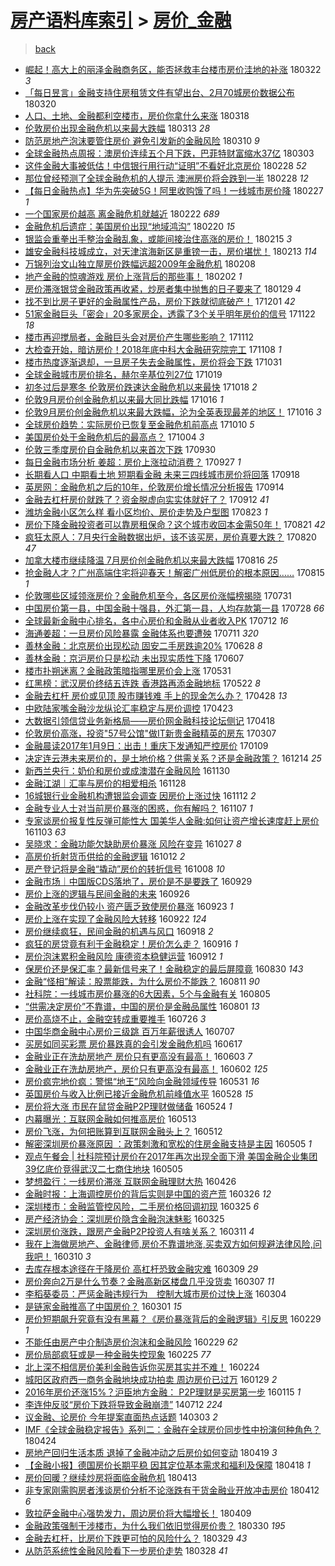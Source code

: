 [房产语料库索引](../../README.md)  > [房价_金融](房价_金融.md)
====
> [back](../README.md)

- [崛起！高大上的丽泽金融商务区，能否拯救丰台楼市房价洼地的补涨](http://jkwz.applinzi.com/ittc/7083241094169232390.html#%E5%B4%9B%E8%B5%B7%EF%BC%81%E9%AB%98%E5%A4%A7%E4%B8%8A%E7%9A%84%E4%B8%BD%E6%B3%BD%E9%87%91%E8%9E%8D%E5%95%86%E5%8A%A1%E5%8C%BA%EF%BC%8C%E8%83%BD%E5%90%A6%E6%8B%AF%E6%95%91%E4%B8%B0%E5%8F%B0%E6%A5%BC%E5%B8%82%E6%88%BF%E4%BB%B7%E6%B4%BC%E5%9C%B0%E7%9A%84%E8%A1%A5%E6%B6%A8) 180322 *3* 
- [「每日昱言」金融支持住房租赁文件有望出台、2月70城房价数据公布](http://jkwz.applinzi.com/ittc/7082577882142737415.html#%E3%80%8C%E6%AF%8F%E6%97%A5%E6%98%B1%E8%A8%80%E3%80%8D%E9%87%91%E8%9E%8D%E6%94%AF%E6%8C%81%E4%BD%8F%E6%88%BF%E7%A7%9F%E8%B5%81%E6%96%87%E4%BB%B6%E6%9C%89%E6%9C%9B%E5%87%BA%E5%8F%B0%E3%80%812%E6%9C%8870%E5%9F%8E%E6%88%BF%E4%BB%B7%E6%95%B0%E6%8D%AE%E5%85%AC%E5%B8%83) 180320  
- [人口、土地、金融都利空楼市，房价你拿什么来涨](http://jkwz.applinzi.com/ittc/7081803369658450961.html#%E4%BA%BA%E5%8F%A3%E3%80%81%E5%9C%9F%E5%9C%B0%E3%80%81%E9%87%91%E8%9E%8D%E9%83%BD%E5%88%A9%E7%A9%BA%E6%A5%BC%E5%B8%82%EF%BC%8C%E6%88%BF%E4%BB%B7%E4%BD%A0%E6%8B%BF%E4%BB%80%E4%B9%88%E6%9D%A5%E6%B6%A8) 180318  
- [伦敦房价出现金融危机以来最大跌幅](http://jkwz.applinzi.com/ittc/7079861076185580555.html#%E4%BC%A6%E6%95%A6%E6%88%BF%E4%BB%B7%E5%87%BA%E7%8E%B0%E9%87%91%E8%9E%8D%E5%8D%B1%E6%9C%BA%E4%BB%A5%E6%9D%A5%E6%9C%80%E5%A4%A7%E8%B7%8C%E5%B9%85) 180313 *28* 
- [防范房地产泡沫要管住房价 避免引发新的金融风险](http://jkwz.applinzi.com/ittc/7078775736007918599.html#%E9%98%B2%E8%8C%83%E6%88%BF%E5%9C%B0%E4%BA%A7%E6%B3%A1%E6%B2%AB%E8%A6%81%E7%AE%A1%E4%BD%8F%E6%88%BF%E4%BB%B7+%E9%81%BF%E5%85%8D%E5%BC%95%E5%8F%91%E6%96%B0%E7%9A%84%E9%87%91%E8%9E%8D%E9%A3%8E%E9%99%A9) 180310 *9* 
- [全球金融热点周报：澳房价连续五个月下跌，巴菲特财富缩水37亿](http://jkwz.applinzi.com/ittc/7076196568158176263.html#%E5%85%A8%E7%90%83%E9%87%91%E8%9E%8D%E7%83%AD%E7%82%B9%E5%91%A8%E6%8A%A5%EF%BC%9A%E6%BE%B3%E6%88%BF%E4%BB%B7%E8%BF%9E%E7%BB%AD%E4%BA%94%E4%B8%AA%E6%9C%88%E4%B8%8B%E8%B7%8C%EF%BC%8C%E5%B7%B4%E8%8F%B2%E7%89%B9%E8%B4%A2%E5%AF%8C%E7%BC%A9%E6%B0%B437%E4%BA%BF) 180303  
- [这件金融大事被低估！中信银行用行动“证明”不看好北京房价](http://jkwz.applinzi.com/ittc/7075283041583105031.html#%E8%BF%99%E4%BB%B6%E9%87%91%E8%9E%8D%E5%A4%A7%E4%BA%8B%E8%A2%AB%E4%BD%8E%E4%BC%B0%EF%BC%81%E4%B8%AD%E4%BF%A1%E9%93%B6%E8%A1%8C%E7%94%A8%E8%A1%8C%E5%8A%A8%E2%80%9C%E8%AF%81%E6%98%8E%E2%80%9D%E4%B8%8D%E7%9C%8B%E5%A5%BD%E5%8C%97%E4%BA%AC%E6%88%BF%E4%BB%B7) 180228 *52* 
- [那位曾经预测了全球金融危机的人提示 澳洲房价将会跌到一半](http://jkwz.applinzi.com/ittc/7074796223288837130.html#%E9%82%A3%E4%BD%8D%E6%9B%BE%E7%BB%8F%E9%A2%84%E6%B5%8B%E4%BA%86%E5%85%A8%E7%90%83%E9%87%91%E8%9E%8D%E5%8D%B1%E6%9C%BA%E7%9A%84%E4%BA%BA%E6%8F%90%E7%A4%BA+%E6%BE%B3%E6%B4%B2%E6%88%BF%E4%BB%B7%E5%B0%86%E4%BC%9A%E8%B7%8C%E5%88%B0%E4%B8%80%E5%8D%8A) 180228 *12* 
- [【每日金融热点】华为先突破5G！阿里收购饿了吗！一线城市房价降](http://jkwz.applinzi.com/ittc/7074812375058613254.html#%E3%80%90%E6%AF%8F%E6%97%A5%E9%87%91%E8%9E%8D%E7%83%AD%E7%82%B9%E3%80%91%E5%8D%8E%E4%B8%BA%E5%85%88%E7%AA%81%E7%A0%B45G%EF%BC%81%E9%98%BF%E9%87%8C%E6%94%B6%E8%B4%AD%E9%A5%BF%E4%BA%86%E5%90%97%EF%BC%81%E4%B8%80%E7%BA%BF%E5%9F%8E%E5%B8%82%E6%88%BF%E4%BB%B7%E9%99%8D) 180227 *1* 
- [一个国家房价越高 离金融危机就越近](http://jkwz.applinzi.com/ittc/7072966273019675658.html#%E4%B8%80%E4%B8%AA%E5%9B%BD%E5%AE%B6%E6%88%BF%E4%BB%B7%E8%B6%8A%E9%AB%98+%E7%A6%BB%E9%87%91%E8%9E%8D%E5%8D%B1%E6%9C%BA%E5%B0%B1%E8%B6%8A%E8%BF%91) 180222 *689* 
- [金融危机后遗症：美国房价出现“地域鸿沟”](http://jkwz.applinzi.com/ittc/7072102083346301958.html#%E9%87%91%E8%9E%8D%E5%8D%B1%E6%9C%BA%E5%90%8E%E9%81%97%E7%97%87%EF%BC%9A%E7%BE%8E%E5%9B%BD%E6%88%BF%E4%BB%B7%E5%87%BA%E7%8E%B0%E2%80%9C%E5%9C%B0%E5%9F%9F%E9%B8%BF%E6%B2%9F%E2%80%9D) 180220 *15* 
- [银监会重拳出手整治金融乱象，或能间接治住高涨的房价！](http://jkwz.applinzi.com/ittc/7069366429164241936.html#%E9%93%B6%E7%9B%91%E4%BC%9A%E9%87%8D%E6%8B%B3%E5%87%BA%E6%89%8B%E6%95%B4%E6%B2%BB%E9%87%91%E8%9E%8D%E4%B9%B1%E8%B1%A1%EF%BC%8C%E6%88%96%E8%83%BD%E9%97%B4%E6%8E%A5%E6%B2%BB%E4%BD%8F%E9%AB%98%E6%B6%A8%E7%9A%84%E6%88%BF%E4%BB%B7%EF%BC%81) 180215 *3* 
- [雄安金融科技城成立，对天津滨海新区是重镑一击，房价堪忧！](http://jkwz.applinzi.com/ittc/7069513768499676166.html#%E9%9B%84%E5%AE%89%E9%87%91%E8%9E%8D%E7%A7%91%E6%8A%80%E5%9F%8E%E6%88%90%E7%AB%8B%EF%BC%8C%E5%AF%B9%E5%A4%A9%E6%B4%A5%E6%BB%A8%E6%B5%B7%E6%96%B0%E5%8C%BA%E6%98%AF%E9%87%8D%E9%95%91%E4%B8%80%E5%87%BB%EF%BC%8C%E6%88%BF%E4%BB%B7%E5%A0%AA%E5%BF%A7%EF%BC%81) 180213 *114* 
- [万锦列治文山独立屋房价跌幅远超2009年金融危机](http://jkwz.applinzi.com/ittc/7067761841126507530.html#%E4%B8%87%E9%94%A6%E5%88%97%E6%B2%BB%E6%96%87%E5%B1%B1%E7%8B%AC%E7%AB%8B%E5%B1%8B%E6%88%BF%E4%BB%B7%E8%B7%8C%E5%B9%85%E8%BF%9C%E8%B6%852009%E5%B9%B4%E9%87%91%E8%9E%8D%E5%8D%B1%E6%9C%BA) 180208  
- [地产金融的惊魂游戏 房价上涨背后的那些事！](http://jkwz.applinzi.com/ittc/7065419533873841169.html#%E5%9C%B0%E4%BA%A7%E9%87%91%E8%9E%8D%E7%9A%84%E6%83%8A%E9%AD%82%E6%B8%B8%E6%88%8F+%E6%88%BF%E4%BB%B7%E4%B8%8A%E6%B6%A8%E8%83%8C%E5%90%8E%E7%9A%84%E9%82%A3%E4%BA%9B%E4%BA%8B%EF%BC%81) 180202 *1* 
- [房价滞涨银贷金融政策再收紧，炒房者集中抛售的日子要来了](http://jkwz.applinzi.com/ittc/7064149980162294794.html#%E6%88%BF%E4%BB%B7%E6%BB%9E%E6%B6%A8%E9%93%B6%E8%B4%B7%E9%87%91%E8%9E%8D%E6%94%BF%E7%AD%96%E5%86%8D%E6%94%B6%E7%B4%A7%EF%BC%8C%E7%82%92%E6%88%BF%E8%80%85%E9%9B%86%E4%B8%AD%E6%8A%9B%E5%94%AE%E7%9A%84%E6%97%A5%E5%AD%90%E8%A6%81%E6%9D%A5%E4%BA%86) 180129 *4* 
- [找不到比房子更好的金融属性产品，房价下跌就彻底破产！](http://jkwz.applinzi.com/ittc/7042191982225523728.html#%E6%89%BE%E4%B8%8D%E5%88%B0%E6%AF%94%E6%88%BF%E5%AD%90%E6%9B%B4%E5%A5%BD%E7%9A%84%E9%87%91%E8%9E%8D%E5%B1%9E%E6%80%A7%E4%BA%A7%E5%93%81%EF%BC%8C%E6%88%BF%E4%BB%B7%E4%B8%8B%E8%B7%8C%E5%B0%B1%E5%BD%BB%E5%BA%95%E7%A0%B4%E4%BA%A7%EF%BC%81) 171201 *42* 
- [51家金融巨头「密会」20多家房企，透露了3个关乎明年房价的信号](http://jkwz.applinzi.com/ittc/7038689060959290384.html#51%E5%AE%B6%E9%87%91%E8%9E%8D%E5%B7%A8%E5%A4%B4%E3%80%8C%E5%AF%86%E4%BC%9A%E3%80%8D20%E5%A4%9A%E5%AE%B6%E6%88%BF%E4%BC%81%EF%BC%8C%E9%80%8F%E9%9C%B2%E4%BA%863%E4%B8%AA%E5%85%B3%E4%B9%8E%E6%98%8E%E5%B9%B4%E6%88%BF%E4%BB%B7%E7%9A%84%E4%BF%A1%E5%8F%B7) 171122 *18* 
- [楼市再迎搅局者，金融巨头会对房价产生哪些影响？](http://jkwz.applinzi.com/ittc/7035159295698666512.html#%E6%A5%BC%E5%B8%82%E5%86%8D%E8%BF%8E%E6%90%85%E5%B1%80%E8%80%85%EF%BC%8C%E9%87%91%E8%9E%8D%E5%B7%A8%E5%A4%B4%E4%BC%9A%E5%AF%B9%E6%88%BF%E4%BB%B7%E4%BA%A7%E7%94%9F%E5%93%AA%E4%BA%9B%E5%BD%B1%E5%93%8D%EF%BC%9F) 171112  
- [大检查开始，暗访房价！2018年底中科大金融研究院完工](http://jkwz.applinzi.com/ittc/7033650426145145873.html#%E5%A4%A7%E6%A3%80%E6%9F%A5%E5%BC%80%E5%A7%8B%EF%BC%8C%E6%9A%97%E8%AE%BF%E6%88%BF%E4%BB%B7%EF%BC%812018%E5%B9%B4%E5%BA%95%E4%B8%AD%E7%A7%91%E5%A4%A7%E9%87%91%E8%9E%8D%E7%A0%94%E7%A9%B6%E9%99%A2%E5%AE%8C%E5%B7%A5) 171108 *1* 
- [楼市热度逐渐退却，一旦房子失去金融属性，房价将会下跌](http://jkwz.applinzi.com/ittc/7030564937301230608.html#%E6%A5%BC%E5%B8%82%E7%83%AD%E5%BA%A6%E9%80%90%E6%B8%90%E9%80%80%E5%8D%B4%EF%BC%8C%E4%B8%80%E6%97%A6%E6%88%BF%E5%AD%90%E5%A4%B1%E5%8E%BB%E9%87%91%E8%9E%8D%E5%B1%9E%E6%80%A7%EF%BC%8C%E6%88%BF%E4%BB%B7%E5%B0%86%E4%BC%9A%E4%B8%8B%E8%B7%8C) 171031  
- [全球金融城市房价排名，赫尔辛基位列27位](http://jkwz.applinzi.com/ittc/7026096283838841872.html#%E5%85%A8%E7%90%83%E9%87%91%E8%9E%8D%E5%9F%8E%E5%B8%82%E6%88%BF%E4%BB%B7%E6%8E%92%E5%90%8D%EF%BC%8C%E8%B5%AB%E5%B0%94%E8%BE%9B%E5%9F%BA%E4%BD%8D%E5%88%9727%E4%BD%8D) 171019  
- [初冬过后是寒冬 伦敦房价跌速达金融危机以来最快](http://jkwz.applinzi.com/ittc/7025671111260505104.html#%E5%88%9D%E5%86%AC%E8%BF%87%E5%90%8E%E6%98%AF%E5%AF%92%E5%86%AC+%E4%BC%A6%E6%95%A6%E6%88%BF%E4%BB%B7%E8%B7%8C%E9%80%9F%E8%BE%BE%E9%87%91%E8%9E%8D%E5%8D%B1%E6%9C%BA%E4%BB%A5%E6%9D%A5%E6%9C%80%E5%BF%AB) 171018 *2* 
- [伦敦9月房价创金融危机以来最大同比跌幅](http://jkwz.applinzi.com/ittc/7025130032954082321.html#%E4%BC%A6%E6%95%A69%E6%9C%88%E6%88%BF%E4%BB%B7%E5%88%9B%E9%87%91%E8%9E%8D%E5%8D%B1%E6%9C%BA%E4%BB%A5%E6%9D%A5%E6%9C%80%E5%A4%A7%E5%90%8C%E6%AF%94%E8%B7%8C%E5%B9%85) 171016 *1* 
- [伦敦9月房价创金融危机以来最大跌幅，沦为全英表现最差的地区！](http://jkwz.applinzi.com/ittc/7025060405142111248.html#%E4%BC%A6%E6%95%A69%E6%9C%88%E6%88%BF%E4%BB%B7%E5%88%9B%E9%87%91%E8%9E%8D%E5%8D%B1%E6%9C%BA%E4%BB%A5%E6%9D%A5%E6%9C%80%E5%A4%A7%E8%B7%8C%E5%B9%85%EF%BC%8C%E6%B2%A6%E4%B8%BA%E5%85%A8%E8%8B%B1%E8%A1%A8%E7%8E%B0%E6%9C%80%E5%B7%AE%E7%9A%84%E5%9C%B0%E5%8C%BA%EF%BC%81) 171016 *3* 
- [全球房价趋势：实际房价已恢复至金融危机前高点](http://jkwz.applinzi.com/ittc/7022751670415655952.html#%E5%85%A8%E7%90%83%E6%88%BF%E4%BB%B7%E8%B6%8B%E5%8A%BF%EF%BC%9A%E5%AE%9E%E9%99%85%E6%88%BF%E4%BB%B7%E5%B7%B2%E6%81%A2%E5%A4%8D%E8%87%B3%E9%87%91%E8%9E%8D%E5%8D%B1%E6%9C%BA%E5%89%8D%E9%AB%98%E7%82%B9) 171010 *5* 
- [美国房价处于金融危机后的最高点？](http://jkwz.applinzi.com/ittc/7020569871333721105.html#%E7%BE%8E%E5%9B%BD%E6%88%BF%E4%BB%B7%E5%A4%84%E4%BA%8E%E9%87%91%E8%9E%8D%E5%8D%B1%E6%9C%BA%E5%90%8E%E7%9A%84%E6%9C%80%E9%AB%98%E7%82%B9%EF%BC%9F) 171004 *3* 
- [伦敦三季度房价自金融危机以来首次下跌](http://jkwz.applinzi.com/ittc/7018886617971033105.html#%E4%BC%A6%E6%95%A6%E4%B8%89%E5%AD%A3%E5%BA%A6%E6%88%BF%E4%BB%B7%E8%87%AA%E9%87%91%E8%9E%8D%E5%8D%B1%E6%9C%BA%E4%BB%A5%E6%9D%A5%E9%A6%96%E6%AC%A1%E4%B8%8B%E8%B7%8C) 170930  
- [每日金融市场分析 姜超：房价上涨拉动消费？](http://jkwz.applinzi.com/ittc/7018022444500255760.html#%E6%AF%8F%E6%97%A5%E9%87%91%E8%9E%8D%E5%B8%82%E5%9C%BA%E5%88%86%E6%9E%90+%E5%A7%9C%E8%B6%85%EF%BC%9A%E6%88%BF%E4%BB%B7%E4%B8%8A%E6%B6%A8%E6%8B%89%E5%8A%A8%E6%B6%88%E8%B4%B9%EF%BC%9F) 170927 *1* 
- [长期看人口 中期看土地 短期看金融 未来三四线城市房价将回落](http://jkwz.applinzi.com/ittc/7014639489891435537.html#%E9%95%BF%E6%9C%9F%E7%9C%8B%E4%BA%BA%E5%8F%A3+%E4%B8%AD%E6%9C%9F%E7%9C%8B%E5%9C%9F%E5%9C%B0+%E7%9F%AD%E6%9C%9F%E7%9C%8B%E9%87%91%E8%9E%8D+%E6%9C%AA%E6%9D%A5%E4%B8%89%E5%9B%9B%E7%BA%BF%E5%9F%8E%E5%B8%82%E6%88%BF%E4%BB%B7%E5%B0%86%E5%9B%9E%E8%90%BD) 170918  
- [英房网：金融危机之后的10年，伦敦房价增长情况分析报告](http://jkwz.applinzi.com/ittc/7013216895782880273.html#%E8%8B%B1%E6%88%BF%E7%BD%91%EF%BC%9A%E9%87%91%E8%9E%8D%E5%8D%B1%E6%9C%BA%E4%B9%8B%E5%90%8E%E7%9A%8410%E5%B9%B4%EF%BC%8C%E4%BC%A6%E6%95%A6%E6%88%BF%E4%BB%B7%E5%A2%9E%E9%95%BF%E6%83%85%E5%86%B5%E5%88%86%E6%9E%90%E6%8A%A5%E5%91%8A) 170914  
- [金融去杠杆房价就跌了？资金脱虚向实实体就好了？](http://jkwz.applinzi.com/ittc/7012509039639135248.html#%E9%87%91%E8%9E%8D%E5%8E%BB%E6%9D%A0%E6%9D%86%E6%88%BF%E4%BB%B7%E5%B0%B1%E8%B7%8C%E4%BA%86%EF%BC%9F%E8%B5%84%E9%87%91%E8%84%B1%E8%99%9A%E5%90%91%E5%AE%9E%E5%AE%9E%E4%BD%93%E5%B0%B1%E5%A5%BD%E4%BA%86%EF%BC%9F) 170912 *41* 
- [潍坊金融小区怎么样 看小区均价、房价走势及户型图](http://jkwz.applinzi.com/ittc/7004920662848979985.html#%E6%BD%8D%E5%9D%8A%E9%87%91%E8%9E%8D%E5%B0%8F%E5%8C%BA%E6%80%8E%E4%B9%88%E6%A0%B7+%E7%9C%8B%E5%B0%8F%E5%8C%BA%E5%9D%87%E4%BB%B7%E3%80%81%E6%88%BF%E4%BB%B7%E8%B5%B0%E5%8A%BF%E5%8F%8A%E6%88%B7%E5%9E%8B%E5%9B%BE) 170823 *1* 
- [房价下降金融投资者可以靠房租保命？这个城市收回本金需50年！](http://jkwz.applinzi.com/ittc/7004236145167434769.html#%E6%88%BF%E4%BB%B7%E4%B8%8B%E9%99%8D%E9%87%91%E8%9E%8D%E6%8A%95%E8%B5%84%E8%80%85%E5%8F%AF%E4%BB%A5%E9%9D%A0%E6%88%BF%E7%A7%9F%E4%BF%9D%E5%91%BD%EF%BC%9F%E8%BF%99%E4%B8%AA%E5%9F%8E%E5%B8%82%E6%94%B6%E5%9B%9E%E6%9C%AC%E9%87%91%E9%9C%8050%E5%B9%B4%EF%BC%81) 170821 *42* 
- [疯狂太原人：7月央行金融数据出炉，该不该买房，房价真要大跌？](http://jkwz.applinzi.com/ittc/7003936754380571665.html#%E7%96%AF%E7%8B%82%E5%A4%AA%E5%8E%9F%E4%BA%BA%EF%BC%9A7%E6%9C%88%E5%A4%AE%E8%A1%8C%E9%87%91%E8%9E%8D%E6%95%B0%E6%8D%AE%E5%87%BA%E7%82%89%EF%BC%8C%E8%AF%A5%E4%B8%8D%E8%AF%A5%E4%B9%B0%E6%88%BF%EF%BC%8C%E6%88%BF%E4%BB%B7%E7%9C%9F%E8%A6%81%E5%A4%A7%E8%B7%8C%EF%BC%9F) 170820 *47* 
- [加拿大楼市继续降温 7月房价创金融危机以来最大跌幅](http://jkwz.applinzi.com/ittc/7002341401222972433.html#%E5%8A%A0%E6%8B%BF%E5%A4%A7%E6%A5%BC%E5%B8%82%E7%BB%A7%E7%BB%AD%E9%99%8D%E6%B8%A9+7%E6%9C%88%E6%88%BF%E4%BB%B7%E5%88%9B%E9%87%91%E8%9E%8D%E5%8D%B1%E6%9C%BA%E4%BB%A5%E6%9D%A5%E6%9C%80%E5%A4%A7%E8%B7%8C%E5%B9%85) 170816 *25* 
- [抢金融人才？广州高端住宅将迎春天！解密广州低房价的根本原因……](http://jkwz.applinzi.com/ittc/7002056583092372497.html#%E6%8A%A2%E9%87%91%E8%9E%8D%E4%BA%BA%E6%89%8D%EF%BC%9F%E5%B9%BF%E5%B7%9E%E9%AB%98%E7%AB%AF%E4%BD%8F%E5%AE%85%E5%B0%86%E8%BF%8E%E6%98%A5%E5%A4%A9%EF%BC%81%E8%A7%A3%E5%AF%86%E5%B9%BF%E5%B7%9E%E4%BD%8E%E6%88%BF%E4%BB%B7%E7%9A%84%E6%A0%B9%E6%9C%AC%E5%8E%9F%E5%9B%A0%E2%80%A6%E2%80%A6) 170815 *1* 
- [伦敦哪些区域领涨房价？金融危机至今，各区房价涨幅榜揭晓](http://jkwz.applinzi.com/ittc/6996384077463421969.html#%E4%BC%A6%E6%95%A6%E5%93%AA%E4%BA%9B%E5%8C%BA%E5%9F%9F%E9%A2%86%E6%B6%A8%E6%88%BF%E4%BB%B7%EF%BC%9F%E9%87%91%E8%9E%8D%E5%8D%B1%E6%9C%BA%E8%87%B3%E4%BB%8A%EF%BC%8C%E5%90%84%E5%8C%BA%E6%88%BF%E4%BB%B7%E6%B6%A8%E5%B9%85%E6%A6%9C%E6%8F%AD%E6%99%93) 170731  
- [中国房价第一县，中国金融十强县，外汇第一县，人均存款第一县](http://jkwz.applinzi.com/ittc/6995385296622191632.html#%E4%B8%AD%E5%9B%BD%E6%88%BF%E4%BB%B7%E7%AC%AC%E4%B8%80%E5%8E%BF%EF%BC%8C%E4%B8%AD%E5%9B%BD%E9%87%91%E8%9E%8D%E5%8D%81%E5%BC%BA%E5%8E%BF%EF%BC%8C%E5%A4%96%E6%B1%87%E7%AC%AC%E4%B8%80%E5%8E%BF%EF%BC%8C%E4%BA%BA%E5%9D%87%E5%AD%98%E6%AC%BE%E7%AC%AC%E4%B8%80%E5%8E%BF) 170728 *66* 
- [全球最新金融中心排名，各中心房价和金融从业者收入PK](http://jkwz.applinzi.com/ittc/6989449709880869904.html#%E5%85%A8%E7%90%83%E6%9C%80%E6%96%B0%E9%87%91%E8%9E%8D%E4%B8%AD%E5%BF%83%E6%8E%92%E5%90%8D%EF%BC%8C%E5%90%84%E4%B8%AD%E5%BF%83%E6%88%BF%E4%BB%B7%E5%92%8C%E9%87%91%E8%9E%8D%E4%BB%8E%E4%B8%9A%E8%80%85%E6%94%B6%E5%85%A5PK) 170712 *16* 
- [海通姜超：一旦房价风险暴露 金融体系也要遭殃](http://jkwz.applinzi.com/ittc/6988930204813493264.html#%E6%B5%B7%E9%80%9A%E5%A7%9C%E8%B6%85%EF%BC%9A%E4%B8%80%E6%97%A6%E6%88%BF%E4%BB%B7%E9%A3%8E%E9%99%A9%E6%9A%B4%E9%9C%B2+%E9%87%91%E8%9E%8D%E4%BD%93%E7%B3%BB%E4%B9%9F%E8%A6%81%E9%81%AD%E6%AE%83) 170711 *320* 
- [善林金融：北京房价出现松动 固安二手房跌逾20%](http://jkwz.applinzi.com/ittc/6984264140200608772.html#%E5%96%84%E6%9E%97%E9%87%91%E8%9E%8D%EF%BC%9A%E5%8C%97%E4%BA%AC%E6%88%BF%E4%BB%B7%E5%87%BA%E7%8E%B0%E6%9D%BE%E5%8A%A8+%E5%9B%BA%E5%AE%89%E4%BA%8C%E6%89%8B%E6%88%BF%E8%B7%8C%E9%80%BE20%25) 170628 *8* 
- [善林金融：京沪房价只是松动 未出现实质性下降](http://jkwz.applinzi.com/ittc/6976445420006818821.html#%E5%96%84%E6%9E%97%E9%87%91%E8%9E%8D%EF%BC%9A%E4%BA%AC%E6%B2%AA%E6%88%BF%E4%BB%B7%E5%8F%AA%E6%98%AF%E6%9D%BE%E5%8A%A8+%E6%9C%AA%E5%87%BA%E7%8E%B0%E5%AE%9E%E8%B4%A8%E6%80%A7%E4%B8%8B%E9%99%8D) 170607  
- [楼市扑朔迷离？金融政策暗指哪里房价会上涨](http://jkwz.applinzi.com/ittc/6973767456152634373.html#%E6%A5%BC%E5%B8%82%E6%89%91%E6%9C%94%E8%BF%B7%E7%A6%BB%EF%BC%9F%E9%87%91%E8%9E%8D%E6%94%BF%E7%AD%96%E6%9A%97%E6%8C%87%E5%93%AA%E9%87%8C%E6%88%BF%E4%BB%B7%E4%BC%9A%E4%B8%8A%E6%B6%A8) 170531  
- [红黑榜：武汉房价终结五连跌 香港路再添金融地标](http://jkwz.applinzi.com/ittc/6970346868373455877.html#%E7%BA%A2%E9%BB%91%E6%A6%9C%EF%BC%9A%E6%AD%A6%E6%B1%89%E6%88%BF%E4%BB%B7%E7%BB%88%E7%BB%93%E4%BA%94%E8%BF%9E%E8%B7%8C+%E9%A6%99%E6%B8%AF%E8%B7%AF%E5%86%8D%E6%B7%BB%E9%87%91%E8%9E%8D%E5%9C%B0%E6%A0%87) 170522 *8* 
- [金融去杠杆 房价或见顶 股市赚钱难 手上的现金怎么办？](http://jkwz.applinzi.com/ittc/6961507594458891268.html#%E9%87%91%E8%9E%8D%E5%8E%BB%E6%9D%A0%E6%9D%86+%E6%88%BF%E4%BB%B7%E6%88%96%E8%A7%81%E9%A1%B6+%E8%82%A1%E5%B8%82%E8%B5%9A%E9%92%B1%E9%9A%BE+%E6%89%8B%E4%B8%8A%E7%9A%84%E7%8E%B0%E9%87%91%E6%80%8E%E4%B9%88%E5%8A%9E%EF%BC%9F) 170428 *13* 
- [中欧陆家嘴金融沙龙纵论汇率稳定与房价调控](http://jkwz.applinzi.com/ittc/6959851903088329733.html#%E4%B8%AD%E6%AC%A7%E9%99%86%E5%AE%B6%E5%98%B4%E9%87%91%E8%9E%8D%E6%B2%99%E9%BE%99%E7%BA%B5%E8%AE%BA%E6%B1%87%E7%8E%87%E7%A8%B3%E5%AE%9A%E4%B8%8E%E6%88%BF%E4%BB%B7%E8%B0%83%E6%8E%A7) 170423  
- [大数据引领信贷业务新格局——房价网金融科技论坛侧记](http://jkwz.applinzi.com/ittc/6957837050249217029.html#%E5%A4%A7%E6%95%B0%E6%8D%AE%E5%BC%95%E9%A2%86%E4%BF%A1%E8%B4%B7%E4%B8%9A%E5%8A%A1%E6%96%B0%E6%A0%BC%E5%B1%80%E2%80%94%E2%80%94%E6%88%BF%E4%BB%B7%E7%BD%91%E9%87%91%E8%9E%8D%E7%A7%91%E6%8A%80%E8%AE%BA%E5%9D%9B%E4%BE%A7%E8%AE%B0) 170418  
- [伦敦房价高涨，投资&quot;57号公馆&quot;做IT新贵金融精英的房东](http://jkwz.applinzi.com/ittc/6942350727937803268.html#%E4%BC%A6%E6%95%A6%E6%88%BF%E4%BB%B7%E9%AB%98%E6%B6%A8%EF%BC%8C%E6%8A%95%E8%B5%84%26quot%3B57%E5%8F%B7%E5%85%AC%E9%A6%86%26quot%3B%E5%81%9AIT%E6%96%B0%E8%B4%B5%E9%87%91%E8%9E%8D%E7%B2%BE%E8%8B%B1%E7%9A%84%E6%88%BF%E4%B8%9C) 170307  
- [金融晨读2017年1月9日：出击！重庆下发通知严控房价](http://jkwz.applinzi.com/ittc/6921097009804346373.html#%E9%87%91%E8%9E%8D%E6%99%A8%E8%AF%BB2017%E5%B9%B41%E6%9C%889%E6%97%A5%EF%BC%9A%E5%87%BA%E5%87%BB%EF%BC%81%E9%87%8D%E5%BA%86%E4%B8%8B%E5%8F%91%E9%80%9A%E7%9F%A5%E4%B8%A5%E6%8E%A7%E6%88%BF%E4%BB%B7) 170109  
- [决定连云港未来房价的，是土地价格？供需关系？还是金融政策？](http://jkwz.applinzi.com/ittc/6911531905437926405.html#%E5%86%B3%E5%AE%9A%E8%BF%9E%E4%BA%91%E6%B8%AF%E6%9C%AA%E6%9D%A5%E6%88%BF%E4%BB%B7%E7%9A%84%EF%BC%8C%E6%98%AF%E5%9C%9F%E5%9C%B0%E4%BB%B7%E6%A0%BC%EF%BC%9F%E4%BE%9B%E9%9C%80%E5%85%B3%E7%B3%BB%EF%BC%9F%E8%BF%98%E6%98%AF%E9%87%91%E8%9E%8D%E6%94%BF%E7%AD%96%EF%BC%9F) 161214 *25* 
- [新西兰央行：奶价和房价或成澳潜在金融风险](http://jkwz.applinzi.com/ittc/6906292356755489797.html#%E6%96%B0%E8%A5%BF%E5%85%B0%E5%A4%AE%E8%A1%8C%EF%BC%9A%E5%A5%B6%E4%BB%B7%E5%92%8C%E6%88%BF%E4%BB%B7%E6%88%96%E6%88%90%E6%BE%B3%E6%BD%9C%E5%9C%A8%E9%87%91%E8%9E%8D%E9%A3%8E%E9%99%A9) 161130  
- [金融江湖｜汇率与房价的相爱相杀](http://jkwz.applinzi.com/ittc/6905550964689208325.html#%E9%87%91%E8%9E%8D%E6%B1%9F%E6%B9%96%EF%BD%9C%E6%B1%87%E7%8E%87%E4%B8%8E%E6%88%BF%E4%BB%B7%E7%9A%84%E7%9B%B8%E7%88%B1%E7%9B%B8%E6%9D%80) 161128  
- [16城银行业金融机构遭银监会调查 因房价上涨过快](http://jkwz.applinzi.com/ittc/6899617947034584069.html#16%E5%9F%8E%E9%93%B6%E8%A1%8C%E4%B8%9A%E9%87%91%E8%9E%8D%E6%9C%BA%E6%9E%84%E9%81%AD%E9%93%B6%E7%9B%91%E4%BC%9A%E8%B0%83%E6%9F%A5+%E5%9B%A0%E6%88%BF%E4%BB%B7%E4%B8%8A%E6%B6%A8%E8%BF%87%E5%BF%AB) 161112 *2* 
- [金融专业人士对当前房价暴涨的困惑，你有解吗？](http://jkwz.applinzi.com/ittc/6897831659633640452.html#%E9%87%91%E8%9E%8D%E4%B8%93%E4%B8%9A%E4%BA%BA%E5%A3%AB%E5%AF%B9%E5%BD%93%E5%89%8D%E6%88%BF%E4%BB%B7%E6%9A%B4%E6%B6%A8%E7%9A%84%E5%9B%B0%E6%83%91%EF%BC%8C%E4%BD%A0%E6%9C%89%E8%A7%A3%E5%90%97%EF%BC%9F) 161107 *1* 
- [专家谈房价报复性反弹可能性大 国美华人金融:如何让资产增长速度赶上房价](http://jkwz.applinzi.com/ittc/6896268620555879428.html#%E4%B8%93%E5%AE%B6%E8%B0%88%E6%88%BF%E4%BB%B7%E6%8A%A5%E5%A4%8D%E6%80%A7%E5%8F%8D%E5%BC%B9%E5%8F%AF%E8%83%BD%E6%80%A7%E5%A4%A7+%E5%9B%BD%E7%BE%8E%E5%8D%8E%E4%BA%BA%E9%87%91%E8%9E%8D%3A%E5%A6%82%E4%BD%95%E8%AE%A9%E8%B5%84%E4%BA%A7%E5%A2%9E%E9%95%BF%E9%80%9F%E5%BA%A6%E8%B5%B6%E4%B8%8A%E6%88%BF%E4%BB%B7) 161103 *63* 
- [吴晓求：金融功能欠缺助房价暴涨 风险在变异](http://jkwz.applinzi.com/ittc/6893681852589540357.html#%E5%90%B4%E6%99%93%E6%B1%82%EF%BC%9A%E9%87%91%E8%9E%8D%E5%8A%9F%E8%83%BD%E6%AC%A0%E7%BC%BA%E5%8A%A9%E6%88%BF%E4%BB%B7%E6%9A%B4%E6%B6%A8+%E9%A3%8E%E9%99%A9%E5%9C%A8%E5%8F%98%E5%BC%82) 161027 *8* 
- [高房价折射货币供给的金融逻辑](http://jkwz.applinzi.com/ittc/6887909769901245445.html#%E9%AB%98%E6%88%BF%E4%BB%B7%E6%8A%98%E5%B0%84%E8%B4%A7%E5%B8%81%E4%BE%9B%E7%BB%99%E7%9A%84%E9%87%91%E8%9E%8D%E9%80%BB%E8%BE%91) 161012 *2* 
- [房产登记将是金融“撬动”房价的转折信号](http://jkwz.applinzi.com/ittc/6886614934548382725.html#%E6%88%BF%E4%BA%A7%E7%99%BB%E8%AE%B0%E5%B0%86%E6%98%AF%E9%87%91%E8%9E%8D%E2%80%9C%E6%92%AC%E5%8A%A8%E2%80%9D%E6%88%BF%E4%BB%B7%E7%9A%84%E8%BD%AC%E6%8A%98%E4%BF%A1%E5%8F%B7) 161008 *10* 
- [金融市场｜中国版CDS落地了，房价是不是要跌了](http://jkwz.applinzi.com/ittc/6883319887295939588.html#%E9%87%91%E8%9E%8D%E5%B8%82%E5%9C%BA%EF%BD%9C%E4%B8%AD%E5%9B%BD%E7%89%88CDS%E8%90%BD%E5%9C%B0%E4%BA%86%EF%BC%8C%E6%88%BF%E4%BB%B7%E6%98%AF%E4%B8%8D%E6%98%AF%E8%A6%81%E8%B7%8C%E4%BA%86) 160929  
- [房价上涨的逻辑与民间金融的未来](http://jkwz.applinzi.com/ittc/6882095023012709380.html#%E6%88%BF%E4%BB%B7%E4%B8%8A%E6%B6%A8%E7%9A%84%E9%80%BB%E8%BE%91%E4%B8%8E%E6%B0%91%E9%97%B4%E9%87%91%E8%9E%8D%E7%9A%84%E6%9C%AA%E6%9D%A5) 160926  
- [金融改革步伐仍较小 资产匮乏致使房价暴涨](http://jkwz.applinzi.com/ittc/6881013560007721988.html#%E9%87%91%E8%9E%8D%E6%94%B9%E9%9D%A9%E6%AD%A5%E4%BC%90%E4%BB%8D%E8%BE%83%E5%B0%8F+%E8%B5%84%E4%BA%A7%E5%8C%AE%E4%B9%8F%E8%87%B4%E4%BD%BF%E6%88%BF%E4%BB%B7%E6%9A%B4%E6%B6%A8) 160923 *1* 
- [房价上涨在实现了金融风险大转移](http://jkwz.applinzi.com/ittc/6880610103811638276.html#%E6%88%BF%E4%BB%B7%E4%B8%8A%E6%B6%A8%E5%9C%A8%E5%AE%9E%E7%8E%B0%E4%BA%86%E9%87%91%E8%9E%8D%E9%A3%8E%E9%99%A9%E5%A4%A7%E8%BD%AC%E7%A7%BB) 160922 *124* 
- [房价继续疯狂，民间金融的机遇与风口](http://jkwz.applinzi.com/ittc/6879128963951100933.html#%E6%88%BF%E4%BB%B7%E7%BB%A7%E7%BB%AD%E7%96%AF%E7%8B%82%EF%BC%8C%E6%B0%91%E9%97%B4%E9%87%91%E8%9E%8D%E7%9A%84%E6%9C%BA%E9%81%87%E4%B8%8E%E9%A3%8E%E5%8F%A3) 160918 *2* 
- [疯狂的房贷竟有利于金融稳定！房价怎么走？](http://jkwz.applinzi.com/ittc/6878248889559286789.html#%E7%96%AF%E7%8B%82%E7%9A%84%E6%88%BF%E8%B4%B7%E7%AB%9F%E6%9C%89%E5%88%A9%E4%BA%8E%E9%87%91%E8%9E%8D%E7%A8%B3%E5%AE%9A%EF%BC%81%E6%88%BF%E4%BB%B7%E6%80%8E%E4%B9%88%E8%B5%B0%EF%BC%9F) 160916 *1* 
- [房价泡沫累积金融风险 康德资本稳健运营](http://jkwz.applinzi.com/ittc/6877020458335077380.html#%E6%88%BF%E4%BB%B7%E6%B3%A1%E6%B2%AB%E7%B4%AF%E7%A7%AF%E9%87%91%E8%9E%8D%E9%A3%8E%E9%99%A9+%E5%BA%B7%E5%BE%B7%E8%B5%84%E6%9C%AC%E7%A8%B3%E5%81%A5%E8%BF%90%E8%90%A5) 160912 *1* 
- [保房价还是保汇率？最新信号来了！金融稳定的最后屏障竟](http://jkwz.applinzi.com/ittc/6872130427963311108.html#%E4%BF%9D%E6%88%BF%E4%BB%B7%E8%BF%98%E6%98%AF%E4%BF%9D%E6%B1%87%E7%8E%87%EF%BC%9F%E6%9C%80%E6%96%B0%E4%BF%A1%E5%8F%B7%E6%9D%A5%E4%BA%86%EF%BC%81%E9%87%91%E8%9E%8D%E7%A8%B3%E5%AE%9A%E7%9A%84%E6%9C%80%E5%90%8E%E5%B1%8F%E9%9A%9C%E7%AB%9F) 160830 *143* 
- [金融“怪相”解读：股票能跌，为什么房价不能跌？](http://jkwz.applinzi.com/ittc/6865030232800756740.html#%E9%87%91%E8%9E%8D%E2%80%9C%E6%80%AA%E7%9B%B8%E2%80%9D%E8%A7%A3%E8%AF%BB%EF%BC%9A%E8%82%A1%E7%A5%A8%E8%83%BD%E8%B7%8C%EF%BC%8C%E4%B8%BA%E4%BB%80%E4%B9%88%E6%88%BF%E4%BB%B7%E4%B8%8D%E8%83%BD%E8%B7%8C%EF%BC%9F) 160811 *90* 
- [社科院：一线城市房价暴涨的6大因素，5个与金融有关](http://jkwz.applinzi.com/ittc/6862826220999410693.html#%E7%A4%BE%E7%A7%91%E9%99%A2%EF%BC%9A%E4%B8%80%E7%BA%BF%E5%9F%8E%E5%B8%82%E6%88%BF%E4%BB%B7%E6%9A%B4%E6%B6%A8%E7%9A%846%E5%A4%A7%E5%9B%A0%E7%B4%A0%EF%BC%8C5%E4%B8%AA%E4%B8%8E%E9%87%91%E8%9E%8D%E6%9C%89%E5%85%B3) 160805  
- [“供需决定房价”不靠谱，中国的房价是金融品属性](http://jkwz.applinzi.com/ittc/6861331513194578949.html#%E2%80%9C%E4%BE%9B%E9%9C%80%E5%86%B3%E5%AE%9A%E6%88%BF%E4%BB%B7%E2%80%9D%E4%B8%8D%E9%9D%A0%E8%B0%B1%EF%BC%8C%E4%B8%AD%E5%9B%BD%E7%9A%84%E6%88%BF%E4%BB%B7%E6%98%AF%E9%87%91%E8%9E%8D%E5%93%81%E5%B1%9E%E6%80%A7) 160801 *13* 
- [房价高烧不止，金融空转成重要推手](http://jkwz.applinzi.com/ittc/6859079137574257669.html#%E6%88%BF%E4%BB%B7%E9%AB%98%E7%83%A7%E4%B8%8D%E6%AD%A2%EF%BC%8C%E9%87%91%E8%9E%8D%E7%A9%BA%E8%BD%AC%E6%88%90%E9%87%8D%E8%A6%81%E6%8E%A8%E6%89%8B) 160726 *3* 
- [中国华商金融中心房价三级跳 百万年薪很诱人](http://jkwz.applinzi.com/ittc/6852121248058049541.html#%E4%B8%AD%E5%9B%BD%E5%8D%8E%E5%95%86%E9%87%91%E8%9E%8D%E4%B8%AD%E5%BF%83%E6%88%BF%E4%BB%B7%E4%B8%89%E7%BA%A7%E8%B7%B3+%E7%99%BE%E4%B8%87%E5%B9%B4%E8%96%AA%E5%BE%88%E8%AF%B1%E4%BA%BA) 160707  
- [买房如同买彩票 房价暴跌真的会引发金融危机吗](http://jkwz.applinzi.com/ittc/6844725501335438341.html#%E4%B9%B0%E6%88%BF%E5%A6%82%E5%90%8C%E4%B9%B0%E5%BD%A9%E7%A5%A8+%E6%88%BF%E4%BB%B7%E6%9A%B4%E8%B7%8C%E7%9C%9F%E7%9A%84%E4%BC%9A%E5%BC%95%E5%8F%91%E9%87%91%E8%9E%8D%E5%8D%B1%E6%9C%BA%E5%90%97) 160617  
- [金融业正在洗劫房地产 房价只有更高没有最高！](http://jkwz.applinzi.com/ittc/6839432036494083076.html#%E9%87%91%E8%9E%8D%E4%B8%9A%E6%AD%A3%E5%9C%A8%E6%B4%97%E5%8A%AB%E6%88%BF%E5%9C%B0%E4%BA%A7+%E6%88%BF%E4%BB%B7%E5%8F%AA%E6%9C%89%E6%9B%B4%E9%AB%98%E6%B2%A1%E6%9C%89%E6%9C%80%E9%AB%98%EF%BC%81) 160603 *7* 
- [金融业正在洗劫房地产，房价只有更高没有最高！](http://jkwz.applinzi.com/ittc/6839113868433163269.html#%E9%87%91%E8%9E%8D%E4%B8%9A%E6%AD%A3%E5%9C%A8%E6%B4%97%E5%8A%AB%E6%88%BF%E5%9C%B0%E4%BA%A7%EF%BC%8C%E6%88%BF%E4%BB%B7%E5%8F%AA%E6%9C%89%E6%9B%B4%E9%AB%98%E6%B2%A1%E6%9C%89%E6%9C%80%E9%AB%98%EF%BC%81) 160602 *125* 
- [房价疯完地价疯：警惕“地王”风险向金融领域传导](http://jkwz.applinzi.com/ittc/6838436540161983492.html#%E6%88%BF%E4%BB%B7%E7%96%AF%E5%AE%8C%E5%9C%B0%E4%BB%B7%E7%96%AF%EF%BC%9A%E8%AD%A6%E6%83%95%E2%80%9C%E5%9C%B0%E7%8E%8B%E2%80%9D%E9%A3%8E%E9%99%A9%E5%90%91%E9%87%91%E8%9E%8D%E9%A2%86%E5%9F%9F%E4%BC%A0%E5%AF%BC) 160531 *16* 
- [英国房价与收入比例已接近金融危机前峰值水平](http://jkwz.applinzi.com/ittc/6837087284914291717.html#%E8%8B%B1%E5%9B%BD%E6%88%BF%E4%BB%B7%E4%B8%8E%E6%94%B6%E5%85%A5%E6%AF%94%E4%BE%8B%E5%B7%B2%E6%8E%A5%E8%BF%91%E9%87%91%E8%9E%8D%E5%8D%B1%E6%9C%BA%E5%89%8D%E5%B3%B0%E5%80%BC%E6%B0%B4%E5%B9%B3) 160528 *15* 
- [房价将大涨 市民在鼠贷金融P2P理财做储备](http://jkwz.applinzi.com/ittc/6835880702117413893.html#%E6%88%BF%E4%BB%B7%E5%B0%86%E5%A4%A7%E6%B6%A8+%E5%B8%82%E6%B0%91%E5%9C%A8%E9%BC%A0%E8%B4%B7%E9%87%91%E8%9E%8DP2P%E7%90%86%E8%B4%A2%E5%81%9A%E5%82%A8%E5%A4%87) 160524 *1* 
- [内幕曝光：互联网金融如何推高房价](http://jkwz.applinzi.com/ittc/6831817069334889476.html#%E5%86%85%E5%B9%95%E6%9B%9D%E5%85%89%EF%BC%9A%E4%BA%92%E8%81%94%E7%BD%91%E9%87%91%E8%9E%8D%E5%A6%82%E4%BD%95%E6%8E%A8%E9%AB%98%E6%88%BF%E4%BB%B7) 160513  
- [房价飞涨，为何把账算到互联网金融头上？](http://jkwz.applinzi.com/ittc/6831260320731235333.html#%E6%88%BF%E4%BB%B7%E9%A3%9E%E6%B6%A8%EF%BC%8C%E4%B8%BA%E4%BD%95%E6%8A%8A%E8%B4%A6%E7%AE%97%E5%88%B0%E4%BA%92%E8%81%94%E7%BD%91%E9%87%91%E8%9E%8D%E5%A4%B4%E4%B8%8A%EF%BC%9F) 160512  
- [解密深圳房价暴涨原因 ：政策刺激和宽松的住房金融支持是主因](http://jkwz.applinzi.com/ittc/6828749489237918725.html#%E8%A7%A3%E5%AF%86%E6%B7%B1%E5%9C%B3%E6%88%BF%E4%BB%B7%E6%9A%B4%E6%B6%A8%E5%8E%9F%E5%9B%A0+%EF%BC%9A%E6%94%BF%E7%AD%96%E5%88%BA%E6%BF%80%E5%92%8C%E5%AE%BD%E6%9D%BE%E7%9A%84%E4%BD%8F%E6%88%BF%E9%87%91%E8%9E%8D%E6%94%AF%E6%8C%81%E6%98%AF%E4%B8%BB%E5%9B%A0) 160505 *1* 
- [观点午餐会 | 社科院预计房价在2017年再次出现全面下滑 美国金融企业集团39亿底价竞得武汉二七商住地块](http://jkwz.applinzi.com/ittc/6828701938971313156.html#%E8%A7%82%E7%82%B9%E5%8D%88%E9%A4%90%E4%BC%9A+%7C+%E7%A4%BE%E7%A7%91%E9%99%A2%E9%A2%84%E8%AE%A1%E6%88%BF%E4%BB%B7%E5%9C%A82017%E5%B9%B4%E5%86%8D%E6%AC%A1%E5%87%BA%E7%8E%B0%E5%85%A8%E9%9D%A2%E4%B8%8B%E6%BB%91+%E7%BE%8E%E5%9B%BD%E9%87%91%E8%9E%8D%E4%BC%81%E4%B8%9A%E9%9B%86%E5%9B%A239%E4%BA%BF%E5%BA%95%E4%BB%B7%E7%AB%9E%E5%BE%97%E6%AD%A6%E6%B1%89%E4%BA%8C%E4%B8%83%E5%95%86%E4%BD%8F%E5%9C%B0%E5%9D%97) 160505  
- [梦想盈行：一线房价滞涨 互联网金融理财大热](http://jkwz.applinzi.com/ittc/6825393481677538309.html#%E6%A2%A6%E6%83%B3%E7%9B%88%E8%A1%8C%EF%BC%9A%E4%B8%80%E7%BA%BF%E6%88%BF%E4%BB%B7%E6%BB%9E%E6%B6%A8+%E4%BA%92%E8%81%94%E7%BD%91%E9%87%91%E8%9E%8D%E7%90%86%E8%B4%A2%E5%A4%A7%E7%83%AD) 160426  
- [金融时报：上海调控房价的背后实则是中国的资产荒](http://jkwz.applinzi.com/ittc/6813929678209303557.html#%E9%87%91%E8%9E%8D%E6%97%B6%E6%8A%A5%EF%BC%9A%E4%B8%8A%E6%B5%B7%E8%B0%83%E6%8E%A7%E6%88%BF%E4%BB%B7%E7%9A%84%E8%83%8C%E5%90%8E%E5%AE%9E%E5%88%99%E6%98%AF%E4%B8%AD%E5%9B%BD%E7%9A%84%E8%B5%84%E4%BA%A7%E8%8D%92) 160326 *12* 
- [深圳楼市：金融监管控风险，二手房价格回调初现](http://jkwz.applinzi.com/ittc/6813542649453609988.html#%E6%B7%B1%E5%9C%B3%E6%A5%BC%E5%B8%82%EF%BC%9A%E9%87%91%E8%9E%8D%E7%9B%91%E7%AE%A1%E6%8E%A7%E9%A3%8E%E9%99%A9%EF%BC%8C%E4%BA%8C%E6%89%8B%E6%88%BF%E4%BB%B7%E6%A0%BC%E5%9B%9E%E8%B0%83%E5%88%9D%E7%8E%B0) 160325 *6* 
- [房产经济协会：深圳房价隐含金融泡沫魅影](http://jkwz.applinzi.com/ittc/6813436526549533700.html#%E6%88%BF%E4%BA%A7%E7%BB%8F%E6%B5%8E%E5%8D%8F%E4%BC%9A%EF%BC%9A%E6%B7%B1%E5%9C%B3%E6%88%BF%E4%BB%B7%E9%9A%90%E5%90%AB%E9%87%91%E8%9E%8D%E6%B3%A1%E6%B2%AB%E9%AD%85%E5%BD%B1) 160325  
- [深圳房价涨跌，跟房产金融P2P投资人有啥关系？](http://jkwz.applinzi.com/ittc/6808340760919278596.html#%E6%B7%B1%E5%9C%B3%E6%88%BF%E4%BB%B7%E6%B6%A8%E8%B7%8C%EF%BC%8C%E8%B7%9F%E6%88%BF%E4%BA%A7%E9%87%91%E8%9E%8DP2P%E6%8A%95%E8%B5%84%E4%BA%BA%E6%9C%89%E5%95%A5%E5%85%B3%E7%B3%BB%EF%BC%9F) 160311 *4* 
- [我在上海做房地产、金融律师,房价不靠谱地涨,买卖双方如何规避法律风险,问我吧！](http://jkwz.applinzi.com/ittc/6807923929637192708.html#%E6%88%91%E5%9C%A8%E4%B8%8A%E6%B5%B7%E5%81%9A%E6%88%BF%E5%9C%B0%E4%BA%A7%E3%80%81%E9%87%91%E8%9E%8D%E5%BE%8B%E5%B8%88%2C%E6%88%BF%E4%BB%B7%E4%B8%8D%E9%9D%A0%E8%B0%B1%E5%9C%B0%E6%B6%A8%2C%E4%B9%B0%E5%8D%96%E5%8F%8C%E6%96%B9%E5%A6%82%E4%BD%95%E8%A7%84%E9%81%BF%E6%B3%95%E5%BE%8B%E9%A3%8E%E9%99%A9%2C%E9%97%AE%E6%88%91%E5%90%A7%EF%BC%81) 160310 *3* 
- [去库存根本途径在于降房价 高杠杆恐致金融灾难](http://jkwz.applinzi.com/ittc/6807602288117941252.html#%E5%8E%BB%E5%BA%93%E5%AD%98%E6%A0%B9%E6%9C%AC%E9%80%94%E5%BE%84%E5%9C%A8%E4%BA%8E%E9%99%8D%E6%88%BF%E4%BB%B7+%E9%AB%98%E6%9D%A0%E6%9D%86%E6%81%90%E8%87%B4%E9%87%91%E8%9E%8D%E7%81%BE%E9%9A%BE) 160309 *29* 
- [房价奔向2万是什么节奏？金融高新区楼盘几乎没货卖](http://jkwz.applinzi.com/ittc/6806771582240293893.html#%E6%88%BF%E4%BB%B7%E5%A5%94%E5%90%912%E4%B8%87%E6%98%AF%E4%BB%80%E4%B9%88%E8%8A%82%E5%A5%8F%EF%BC%9F%E9%87%91%E8%9E%8D%E9%AB%98%E6%96%B0%E5%8C%BA%E6%A5%BC%E7%9B%98%E5%87%A0%E4%B9%8E%E6%B2%A1%E8%B4%A7%E5%8D%96) 160307 *11* 
- [李稻葵委员：严惩金融违规行为　控制大城市房价过快上涨](http://jkwz.applinzi.com/ittc/6805739815983121413.html#%E6%9D%8E%E7%A8%BB%E8%91%B5%E5%A7%94%E5%91%98%EF%BC%9A%E4%B8%A5%E6%83%A9%E9%87%91%E8%9E%8D%E8%BF%9D%E8%A7%84%E8%A1%8C%E4%B8%BA%E3%80%80%E6%8E%A7%E5%88%B6%E5%A4%A7%E5%9F%8E%E5%B8%82%E6%88%BF%E4%BB%B7%E8%BF%87%E5%BF%AB%E4%B8%8A%E6%B6%A8) 160304  
- [是链家金融推高了中国房价？](http://jkwz.applinzi.com/ittc/6804545679410070532.html#%E6%98%AF%E9%93%BE%E5%AE%B6%E9%87%91%E8%9E%8D%E6%8E%A8%E9%AB%98%E4%BA%86%E4%B8%AD%E5%9B%BD%E6%88%BF%E4%BB%B7%EF%BC%9F) 160301 *15* 
- [房价短期飙升究竟有没有黑幕？《房价暴涨背后的金融逻辑》引反思](http://jkwz.applinzi.com/ittc/6804339210341319685.html#%E6%88%BF%E4%BB%B7%E7%9F%AD%E6%9C%9F%E9%A3%99%E5%8D%87%E7%A9%B6%E7%AB%9F%E6%9C%89%E6%B2%A1%E6%9C%89%E9%BB%91%E5%B9%95%EF%BC%9F%E3%80%8A%E6%88%BF%E4%BB%B7%E6%9A%B4%E6%B6%A8%E8%83%8C%E5%90%8E%E7%9A%84%E9%87%91%E8%9E%8D%E9%80%BB%E8%BE%91%E3%80%8B%E5%BC%95%E5%8F%8D%E6%80%9D) 160229 *1* 
- [不能任由房产中介制造房价泡沫和金融风险](http://jkwz.applinzi.com/ittc/6804126577822532612.html#%E4%B8%8D%E8%83%BD%E4%BB%BB%E7%94%B1%E6%88%BF%E4%BA%A7%E4%B8%AD%E4%BB%8B%E5%88%B6%E9%80%A0%E6%88%BF%E4%BB%B7%E6%B3%A1%E6%B2%AB%E5%92%8C%E9%87%91%E8%9E%8D%E9%A3%8E%E9%99%A9) 160229 *62* 
- [房价局部疯狂或是一种金融失控现象](http://jkwz.applinzi.com/ittc/6802601122493629444.html#%E6%88%BF%E4%BB%B7%E5%B1%80%E9%83%A8%E7%96%AF%E7%8B%82%E6%88%96%E6%98%AF%E4%B8%80%E7%A7%8D%E9%87%91%E8%9E%8D%E5%A4%B1%E6%8E%A7%E7%8E%B0%E8%B1%A1) 160225 *77* 
- [北上深不相信房价美利金融告诉你买房其实并不难！](http://jkwz.applinzi.com/ittc/6802337503306580997.html#%E5%8C%97%E4%B8%8A%E6%B7%B1%E4%B8%8D%E7%9B%B8%E4%BF%A1%E6%88%BF%E4%BB%B7%E7%BE%8E%E5%88%A9%E9%87%91%E8%9E%8D%E5%91%8A%E8%AF%89%E4%BD%A0%E4%B9%B0%E6%88%BF%E5%85%B6%E5%AE%9E%E5%B9%B6%E4%B8%8D%E9%9A%BE%EF%BC%81) 160224  
- [城阳区政府西一商务金融地块成功拍卖 周边房价已过万](http://jkwz.applinzi.com/ittc/6792667395768452100.html#%E5%9F%8E%E9%98%B3%E5%8C%BA%E6%94%BF%E5%BA%9C%E8%A5%BF%E4%B8%80%E5%95%86%E5%8A%A1%E9%87%91%E8%9E%8D%E5%9C%B0%E5%9D%97%E6%88%90%E5%8A%9F%E6%8B%8D%E5%8D%96+%E5%91%A8%E8%BE%B9%E6%88%BF%E4%BB%B7%E5%B7%B2%E8%BF%87%E4%B8%87) 160129 *2* 
- [2016年房价还涨15%？沪臣地方金融： P2P理财是买房第一步](http://jkwz.applinzi.com/ittc/6787506509340738564.html#2016%E5%B9%B4%E6%88%BF%E4%BB%B7%E8%BF%98%E6%B6%A815%25%EF%BC%9F%E6%B2%AA%E8%87%A3%E5%9C%B0%E6%96%B9%E9%87%91%E8%9E%8D%EF%BC%9A+P2P%E7%90%86%E8%B4%A2%E6%98%AF%E4%B9%B0%E6%88%BF%E7%AC%AC%E4%B8%80%E6%AD%A5) 160115 *1* 
- [李连仲反驳“房价下跌将导致金融崩溃”](http://jkwz.applinzi.com/ittc/547650611369693321.html#%E6%9D%8E%E8%BF%9E%E4%BB%B2%E5%8F%8D%E9%A9%B3%E2%80%9C%E6%88%BF%E4%BB%B7%E4%B8%8B%E8%B7%8C%E5%B0%86%E5%AF%BC%E8%87%B4%E9%87%91%E8%9E%8D%E5%B4%A9%E6%BA%83%E2%80%9D) 140712 *224* 
- [议金融、论房价 今年提案直面热点话题](http://jkwz.applinzi.com/ittc/547650611358890547.html#%E8%AE%AE%E9%87%91%E8%9E%8D%E3%80%81%E8%AE%BA%E6%88%BF%E4%BB%B7+%E4%BB%8A%E5%B9%B4%E6%8F%90%E6%A1%88%E7%9B%B4%E9%9D%A2%E7%83%AD%E7%82%B9%E8%AF%9D%E9%A2%98) 140303 *2* 
- [IMF《全球金融稳定报告》系列二：金融在全球房价同步性中扮演何种角色？](http://jkwz.applinzi.com/ittc/7095640975684928528.html#IMF%E3%80%8A%E5%85%A8%E7%90%83%E9%87%91%E8%9E%8D%E7%A8%B3%E5%AE%9A%E6%8A%A5%E5%91%8A%E3%80%8B%E7%B3%BB%E5%88%97%E4%BA%8C%EF%BC%9A%E9%87%91%E8%9E%8D%E5%9C%A8%E5%85%A8%E7%90%83%E6%88%BF%E4%BB%B7%E5%90%8C%E6%AD%A5%E6%80%A7%E4%B8%AD%E6%89%AE%E6%BC%94%E4%BD%95%E7%A7%8D%E8%A7%92%E8%89%B2%EF%BC%9F) 180424  
- [房地产回归生活本质 退掉了金融冲动之后房价如何变动](http://jkwz.applinzi.com/ittc/7093643670198944774.html#%E6%88%BF%E5%9C%B0%E4%BA%A7%E5%9B%9E%E5%BD%92%E7%94%9F%E6%B4%BB%E6%9C%AC%E8%B4%A8+%E9%80%80%E6%8E%89%E4%BA%86%E9%87%91%E8%9E%8D%E5%86%B2%E5%8A%A8%E4%B9%8B%E5%90%8E%E6%88%BF%E4%BB%B7%E5%A6%82%E4%BD%95%E5%8F%98%E5%8A%A8) 180419 *3* 
- [【金融小报】德国房价长期平稳 因其定位基本需求和福利及保障](http://jkwz.applinzi.com/ittc/7093233294802158608.html#%E3%80%90%E9%87%91%E8%9E%8D%E5%B0%8F%E6%8A%A5%E3%80%91%E5%BE%B7%E5%9B%BD%E6%88%BF%E4%BB%B7%E9%95%BF%E6%9C%9F%E5%B9%B3%E7%A8%B3+%E5%9B%A0%E5%85%B6%E5%AE%9A%E4%BD%8D%E5%9F%BA%E6%9C%AC%E9%9C%80%E6%B1%82%E5%92%8C%E7%A6%8F%E5%88%A9%E5%8F%8A%E4%BF%9D%E9%9A%9C) 180418 *1* 
- [房价回暖？继续炒房将面临金融危机](http://jkwz.applinzi.com/ittc/7091386805700264967.html#%E6%88%BF%E4%BB%B7%E5%9B%9E%E6%9A%96%EF%BC%9F%E7%BB%A7%E7%BB%AD%E7%82%92%E6%88%BF%E5%B0%86%E9%9D%A2%E4%B8%B4%E9%87%91%E8%9E%8D%E5%8D%B1%E6%9C%BA) 180413  
- [非专家刚需购房者浅谈房价分析不论涨跌有干货金融业开放冲击房价](http://jkwz.applinzi.com/ittc/7091227538426954759.html#%E9%9D%9E%E4%B8%93%E5%AE%B6%E5%88%9A%E9%9C%80%E8%B4%AD%E6%88%BF%E8%80%85%E6%B5%85%E8%B0%88%E6%88%BF%E4%BB%B7%E5%88%86%E6%9E%90%E4%B8%8D%E8%AE%BA%E6%B6%A8%E8%B7%8C%E6%9C%89%E5%B9%B2%E8%B4%A7%E9%87%91%E8%9E%8D%E4%B8%9A%E5%BC%80%E6%94%BE%E5%86%B2%E5%87%BB%E6%88%BF%E4%BB%B7) 180412 *6* 
- [敦拉萨金融中心强势发力，周边房价将大幅增长！](http://jkwz.applinzi.com/ittc/7089915243289641995.html#%E6%95%A6%E6%8B%89%E8%90%A8%E9%87%91%E8%9E%8D%E4%B8%AD%E5%BF%83%E5%BC%BA%E5%8A%BF%E5%8F%91%E5%8A%9B%EF%BC%8C%E5%91%A8%E8%BE%B9%E6%88%BF%E4%BB%B7%E5%B0%86%E5%A4%A7%E5%B9%85%E5%A2%9E%E9%95%BF%EF%BC%81) 180409  
- [金融政策强制干涉楼市，为什么我们依旧觉得房价贵？](http://jkwz.applinzi.com/ittc/7086208687041676294.html#%E9%87%91%E8%9E%8D%E6%94%BF%E7%AD%96%E5%BC%BA%E5%88%B6%E5%B9%B2%E6%B6%89%E6%A5%BC%E5%B8%82%EF%BC%8C%E4%B8%BA%E4%BB%80%E4%B9%88%E6%88%91%E4%BB%AC%E4%BE%9D%E6%97%A7%E8%A7%89%E5%BE%97%E6%88%BF%E4%BB%B7%E8%B4%B5%EF%BC%9F) 180330 *195* 
- [金融去杠杆，比房价下跌更可怕的风险什么？](http://jkwz.applinzi.com/ittc/7085909411363292171.html#%E9%87%91%E8%9E%8D%E5%8E%BB%E6%9D%A0%E6%9D%86%EF%BC%8C%E6%AF%94%E6%88%BF%E4%BB%B7%E4%B8%8B%E8%B7%8C%E6%9B%B4%E5%8F%AF%E6%80%95%E7%9A%84%E9%A3%8E%E9%99%A9%E4%BB%80%E4%B9%88%EF%BC%9F) 180329 *43* 
- [从防范系统性金融风险看下一步房价走势](http://jkwz.applinzi.com/ittc/7085668134583534608.html#%E4%BB%8E%E9%98%B2%E8%8C%83%E7%B3%BB%E7%BB%9F%E6%80%A7%E9%87%91%E8%9E%8D%E9%A3%8E%E9%99%A9%E7%9C%8B%E4%B8%8B%E4%B8%80%E6%AD%A5%E6%88%BF%E4%BB%B7%E8%B5%B0%E5%8A%BF) 180328 *41* 

